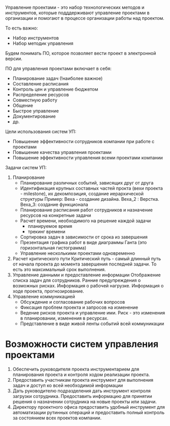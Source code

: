 Управление проектами - это набор технологических методов и инструментов, которые подддерживают управление проектами в организации и помогают в процессе организации работы над проектом. 

То есть важно: 
- Набор инструментов
- Набор методик управления

Будем понимать ПО, которое позволяет вести проект в электронной версии. 

ПО для управления проектами включает в себя:
- Планирование задач (!наиболее важное)
- Составление расписания
- Контроль цен и управление бюджетом
- Распределение ресурсов
- Совместную работу 
- Общение
- Быстрое управление
- Документирование 
- др. 

Цели использования систем УП:
- Повышение эффективности сотрудников компании при работе с проектами
- Повышение качества управления проектами
- Повышение эффективности управления всеми проектами компании 

Задачи систем УП:
1. Планирование 
    - Планирование различных событий, зависящих друг от друга
    - Идентификация крупных составных частей прокта (вехи проекта - milestone), их декомпозиция, создание иерархической структуры
        Пример: Веха - создание дизайна. Веха_2 : Верстка. Веха_3: создание функционала
    - Планирование расписания работ сотрудников и назначение ресурсов на конкретные задачи
    - Расчет времени, необходимого на решение каждой задачи
        - планируемое время 
        - трекинг времени 
    - Сортировка задач в зависимости от срока из завершения 
    - Презентация графика работ в виде диаграммы Ганта (это горизонтальная гистограмма)
    - Управление несколькими проектами одновременно
2. Расчет критического пути
    Критический путь - самый длинный путь от начала проекта до момента завершения последней задачи. 
    То есть это максимальный срок выполнения. 
3. Управление данными и предоставление информации
    Отображение списка задач для сотрудников. Ранние предупреждения о возможных рисках. Информация о рабочей нагрузке. Информация о ходе проекта, прогнозирование. 
4. Управление коммуникацией 
    - Обсуждение и согласование рабочих вопросов
    - Фиксация проблем проекта и запросов на изменение
    - Ведение рисков проекта и управление ими. Риск - это изменения в планировании, изменения в ресурсах. 
    - Представление в виде живой ленты событий всей коммуникации 

# Возможности систем управления проектами

1. Обеспечить руководителя проекта инструментарием для планирования проекта и контроля ходом реализации проекта.
2. Предоставить участникам проекта инструмент для выполнения задач и доступ ко всей необходимой информации
3. Дать руководителю подразделения дать инструмент контроля загрузки сотрудника. Предоставить информацию для принятии решения о назначении сотрудника на новые проекты или задачи. 
4. Директору проектного офиса предоставить удобный инструмент для автоматизации рутинных операций и предоставить полный контроль за состоянием всех проектов компании.  


